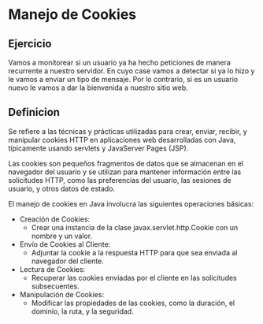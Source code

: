 # Manejo de Cookies

## Ejercicio
Vamos a monitorear si un usuario ya ha hecho peticiones 
de manera recurrente a nuestro servidor.
En cuyo case vamos a detectar si ya lo hizo y le vamos a enviar un tipo de mensaje.
Por lo contrario, si es un usuario nuevo le vamos a dar la bienvenida a nuestro sitio web.

## Definicion

Se refiere a las técnicas y prácticas utilizadas para crear, enviar, recibir, 
y manipular cookies HTTP en aplicaciones web desarrolladas con Java, 
típicamente usando servlets y JavaServer Pages (JSP). 

Las cookies son pequeños fragmentos de datos que se almacenan en el navegador del usuario y 
se utilizan para mantener información entre las solicitudes HTTP, 
como las preferencias del usuario, las sesiones de usuario, y otros datos de estado.

El manejo de cookies en Java involucra las siguientes operaciones básicas:
- Creación de Cookies:
    - Crear una instancia de la clase javax.servlet.http.Cookie con un nombre y un valor.
- Envío de Cookies al Cliente:
    - Adjuntar la cookie a la respuesta HTTP para que sea enviada al navegador del cliente.
- Lectura de Cookies:
    - Recuperar las cookies enviadas por el cliente en las solicitudes subsecuentes.
- Manipulación de Cookies:
    - Modificar las propiedades de las cookies, como la duración, el dominio, la ruta, y la seguridad.


